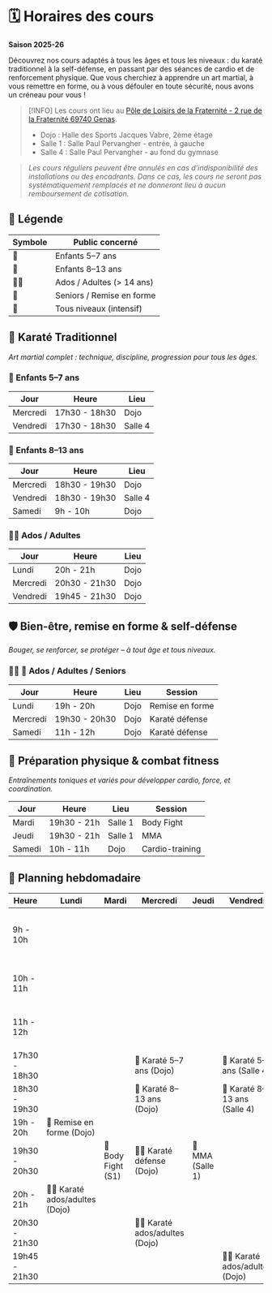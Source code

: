 # 🗓️ Horaires des cours
**Saison 2025-26**

Découvrez nos cours adaptés à tous les âges et tous les niveaux : du karaté traditionnel à la self-défense, en passant par des séances de cardio et de renforcement physique. Que vous cherchiez à apprendre un art martial, à vous remettre en forme, ou à vous défouler en toute sécurité, nous avons un créneau pour vous !

> [!INFO]
> Les cours ont lieu au [Pôle de Loisirs de la Fraternité - 2 rue de la Fraternité 69740 Genas](https://maps.app.goo.gl/rW2HG1AiGbyPNULA9).
> - Dojo : Halle des Sports Jacques Vabre, 2ème étage  
> - Salle 1 : Salle Paul Pervangher - entrée, à gauche  
> - Salle 4 : Salle Paul Pervangher - au fond du gymnase  

> _Les cours réguliers peuvent être annulés en cas d’indisponibilité des installations ou des encadrants. Dans ce cas, les cours ne seront pas systématiquement remplacés et ne donneront lieu à aucun remboursement de cotisation._

## 🔎 Légende

| Symbole | Public concerné             |
|---------|-----------------------------|
| 👶       | Enfants 5–7 ans             |
| 🧒       | Enfants 8–13 ans            |
| 🧑‍🦱       | Ados / Adultes (> 14 ans)   |
| 👴       | Seniors / Remise en forme   |
| 💪       | Tous niveaux (intensif)     |

## 🥋 Karaté Traditionnel  
*Art martial complet : technique, discipline, progression pour tous les âges.*

### 👶 Enfants 5–7 ans
| Jour       | Heure         | Lieu    |
|------------|---------------|---------|
| Mercredi   | 17h30 - 18h30 | Dojo    |
| Vendredi   | 17h30 - 18h30 | Salle 4 |

### 🧒 Enfants 8–13 ans
| Jour       | Heure         | Lieu    |
|------------|---------------|---------|
| Mercredi   | 18h30 - 19h30 | Dojo    |
| Vendredi   | 18h30 - 19h30 | Salle 4 |
| Samedi     | 9h - 10h      | Dojo    |

### 🧑‍🦱 Ados / Adultes
| Jour       | Heure         | Lieu    |
|------------|---------------|---------|
| Lundi      | 20h - 21h     | Dojo    |
| Mercredi   | 20h30 - 21h30 | Dojo    |
| Vendredi   | 19h45 - 21h30 | Dojo    |

## 🛡️ Bien-être, remise en forme & self-défense  
*Bouger, se renforcer, se protéger – à tout âge et tous niveaux.*

### 🧑‍🦱 👴 Ados / Adultes / Seniors
| Jour       | Heure         | Lieu    | Session             |
|------------|---------------|---------|---------------------|
| Lundi      | 19h - 20h     | Dojo    | Remise en forme     |
| Mercredi   | 19h30 - 20h30 | Dojo    | Karaté défense      |
| Samedi     | 11h - 12h     | Dojo    | Karaté défense      |

## 💪 Préparation physique & combat fitness  
*Entraînements toniques et variés pour développer cardio, force, et coordination.*

| Jour       | Heure         | Lieu    | Session              |
|------------|---------------|---------|----------------------|
| Mardi      | 19h30 - 21h   | Salle 1 | Body Fight           |
| Jeudi      | 19h30 - 21h   | Salle 1 | MMA                  |
| Samedi     | 10h - 11h     | Dojo    | Cardio-training      |

## 📅 Planning hebdomadaire

| Heure        | Lundi                | Mardi             | Mercredi                   | Jeudi            | Vendredi                      | Samedi                      |
|--------------|----------------------|-------------------|----------------------------|------------------|-------------------------------|-----------------------------|
| 9h - 10h     |                      |                   |                            |                  |                               | 🧒 Karaté 8–13 ans (Dojo)    |
| 10h - 11h    |                      |                   |                            |                  |                               | 💪 Cardio-training (Dojo)   |
| 11h - 12h    |                      |                   |                            |                  |                               | 🧑‍🦱 Karaté défense (Dojo)   |
| 17h30 - 18h30|                      |                   | 👶 Karaté 5–7 ans (Dojo)    |                  | 👶 Karaté 5–7 ans (Salle 4)   |                             |
| 18h30 - 19h30|                      |                   | 🧒 Karaté 8–13 ans (Dojo)   |                  | 🧒 Karaté 8–13 ans (Salle 4)  |                             |
| 19h - 20h    | 👴 Remise en forme (Dojo) |                   |                            |                  |                               |                             |
| 19h30 - 20h30|                      | 💪 Body Fight (S1) | 🧑‍🦱 Karaté défense (Dojo)  | 💪 MMA (Salle 1) |                               |                             |
| 20h - 21h    | 🧑‍🦱 Karaté ados/adultes (Dojo) |           |                            |                  |                               |                             |
| 20h30 - 21h30|                      |                   | 🧑‍🦱 Karaté ados/adultes (Dojo) |             |                               |                             |
| 19h45 - 21h30|                      |                   |                            |                  | 🧑‍🦱 Karaté ados/adultes (Dojo) |                             |